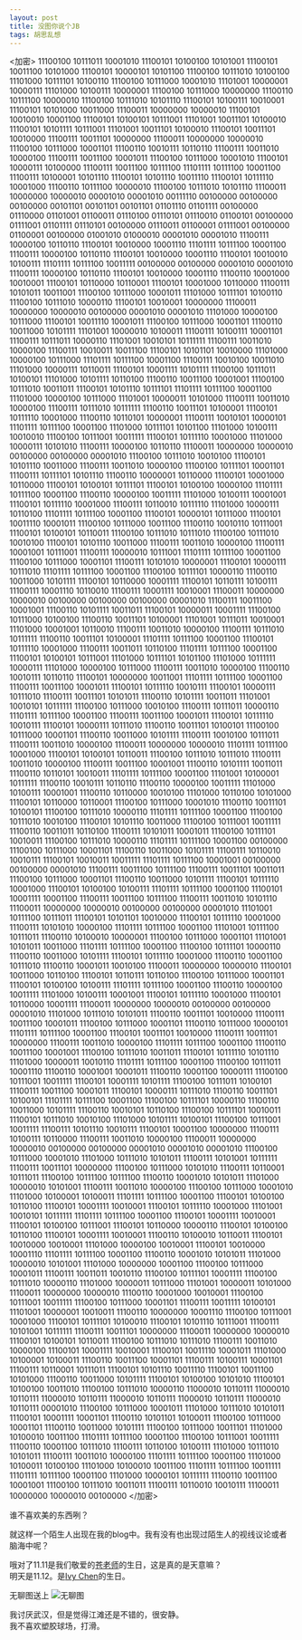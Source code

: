 ```yaml
---
layout: post
title: 没图你说个JB
tags: 胡思乱想
---
```

<加密>
11100100 10111011 10001010 11100101 10100100 10101001 11100101 10011100 10101000 11100101 10000101 10101100 11100100 10111010 10100100 11101000 10111101 10100110 11100100 10111000 10001010 11101001 10000001 10000111 11101000 10100111 10000001 11100100 10111000 10000000 11100110 10111100 10000010 11100100 10111010 10101110 11100101 10100111 10010001 11100101 10101000 10011000 11100011 10000000 10000010 11100101 10010010 10001100 11100101 10100101 10111001 11101001 10011101 10100010 11100101 10101111 10111001 11101001 10011101 10100010 11100101 10011101 10010000 11100111 10011101 10000000 11100011 10000000 10000010 11100100 10111000 10001101 11100110 10010111 10110110 11100111 10011010 10000100 11100111 10011100 10001011 11100100 10111000 10001010 11100101 10000111 10100000 11100111 10011100 10111100 11101111 10111100 10001100 11100111 10100001 10101110 11100101 10101110 10011110 11100101 10111110 10001000 11100110 10111100 10000010 11100100 10111010 10101110 11100011 10000000 10000010 00001010 00001010 00111110 00100000 00100000 00100000 00101101 00101101 00101101 01101110 01101111 00100000 01110000 01101001 01100011 01110100 01110101 01110010 01100101 00100000 01111001 01101111 01110101 00100000 01110011 01100001 01111001 00100000 01100001 00100000 01001010 01000010 00001010 00001010 11100111 10000100 10110110 11100101 10010000 10001110 11101111 10111100 10001100 11100111 10000100 10110110 11100101 10010000 10001110 11100101 10010010 10100111 11101111 10111100 10011111 00100000 00100000 00001010 00001010 11100111 10000100 10110110 11100101 10010000 10001110 11100110 10001000 10010001 11100101 10110000 10110001 11100101 10001000 10110000 11100111 10101011 10011001 11100100 10111000 10001011 11101000 10111101 10100110 11100100 10111010 10000110 11100101 10010001 10000000 11100011 10000000 10000010 00100000 00001010 00001010 11101000 10000100 10111000 11100101 10011110 10001011 11100100 10111000 10001101 11100110 10011000 10101111 11101001 10000010 10100011 11100111 10100111 10001101 11100111 10111011 10000110 11101001 10010101 10111111 11100111 10011010 10000100 11100111 10010011 10011100 11100101 10101101 10010000 11101000 10000100 10111000 11101111 10111100 10001100 11100111 10010100 10011010 11101000 10000111 10110011 11100101 10001111 10101111 11100100 10111011 10100101 11101000 10101111 10110100 11100110 10011100 10001001 11100100 10111010 10011011 11100101 10101110 10111101 11101111 10111100 10001100 11101000 10000100 10111000 11101001 10000011 10101000 11100111 10011010 10000100 11100111 10111010 10111111 11100110 10011101 10100001 11100101 10111110 10001000 11100110 10110101 10000001 11100111 10010101 10000101 11101111 10111100 10001100 11101000 10111101 10101100 11101000 10100111 10010010 11100100 10111001 10011111 11100101 10111110 10001000 11101000 10000111 10101010 11100111 10000100 10110110 11100011 10000000 10000010 00100000 00100000 00001010 11100100 10111010 10010100 11100101 10101110 10011000 11100111 10011010 10000100 11100100 10111101 10001101 11100111 10111101 10101110 11100110 10000001 10110000 11100101 10001000 10110000 11100101 10100101 10111101 11100101 10100100 10000100 11101111 10111100 10001100 11100110 10000100 10011111 11101000 10100111 10001001 11100101 10111110 10001000 11100111 10110010 10111110 11101000 10000111 10110100 11101111 10111100 10001100 11100101 10000101 10111000 11100101 10011110 10001011 11100100 10111000 10011100 11100110 10010110 10111001 11100101 10100101 10110011 11100100 10111010 10111010 11100100 10111010 10010100 11100101 10101110 10011000 11100111 10011010 10000100 11100111 10001001 10111001 11100111 10000010 10111001 11101111 10111100 10001100 11100100 10111000 10001101 11100111 10101010 10000001 11100101 10000111 10111010 11101111 10111100 10001100 11100100 10111101 10000110 11100110 10011000 10101111 11100101 10110000 10001111 11100101 10110111 10100111 11100111 10001110 10110010 11100111 10001111 10010001 11100011 10000000 10000010 00100000 00100000 00100000 00001010 11100111 10011100 10001001 11100110 10101111 10011011 11100101 10000011 10001111 11100100 10111000 10100100 11100110 10011101 10100001 11101001 10111011 10010001 11101000 10001001 10110010 11100111 10011010 10000100 11100111 10111010 10111111 11100110 10011101 10100001 11101111 10111100 10001100 11100101 10111110 10001000 11100111 10011011 10110100 11101111 10111100 10001100 11100101 10100101 10111001 11101000 10111101 10101100 11101000 10111111 10000111 11101000 10000100 10111000 11100111 10011010 10000100 11100110 10010111 10110110 11100101 10000000 10011001 11101111 10111100 10001100 11100111 10011100 10001011 11100101 10111110 10010111 11100101 10000111 10111010 11100111 10011101 10101011 11100110 10101111 10011011 11101001 10010101 10111111 11100100 10111000 10010100 11100111 10111011 10000110 11101111 10111100 10001100 11100111 10011100 10001011 11100101 10111110 10010111 11100101 10000111 10111010 11100110 10011101 10100101 11100100 10111000 10001101 11100110 10011000 10101111 11100111 10010100 10111011 11100111 10011010 10000100 11100011 10000000 10000010 11101111 10111100 10001000 11100101 10100101 10110011 11100100 10111010 10111010 11100111 10011010 10000100 11100111 10011100 10001001 11100110 10101111 10011011 11100110 10110101 10010011 11101111 10111100 10001100 11101001 10100001 10111111 11100110 10010111 10110110 11100110 10000100 10011111 11101000 10100111 10001001 11100110 10110000 10010100 11101000 10110100 10101000 11100101 10110000 10110001 11100100 10111000 10001010 11100110 10011101 10100101 11100100 10111010 10000110 11101111 10111100 10001100 11100100 10111010 10010100 11100101 10101110 10011000 11100100 10111001 10011111 11100110 10011011 10110100 11100111 10101011 10001011 11100100 10111101 10010011 11100100 10111010 10000110 11101111 10111100 10001100 00100000 11100100 10111000 10001101 11100110 10011000 10101111 11100111 10110010 10010111 11100101 10010011 10011111 11101111 10111100 10001001 00100000 00100000 00001010 11100111 10011100 10111100 11100111 10011101 10011011 11100100 10111000 10001101 11100110 10011000 10101111 11100101 10111110 10001000 11100101 10100100 10100111 11101111 10111100 10001100 11100101 10001111 10001100 11100111 10011100 10111100 11100111 10011010 10101110 11100011 10000000 10000010 00100000 00100000 00001010 11101001 10111100 10111011 11100101 10101101 10010000 11100101 10111110 10001000 11100111 10101010 10000100 11101111 10111100 10001100 11101001 10111100 10111011 11100110 10100010 10000001 11100100 10111000 10001101 11101001 10101011 10011000 11101111 10111100 10001100 11100100 10111101 10000110 11100110 10011000 10101111 11100101 10111110 10001000 11100110 10001100 10111010 11100110 10001011 10010100 11100011 10000000 10000010 11100101 10011000 10110100 11100101 10110111 10110100 11100100 10111000 10001101 11100101 10100100 10100111 11101111 10111100 10001100 11100110 10000100 10011111 11101000 10100111 10001001 11100101 10111110 10001000 11100101 10110000 10001111 11100011 10000000 10000010 00100000 00100000 00001010 11101000 10111010 10101011 11100110 10011101 10010000 11100111 10011100 10001011 11100100 10111000 10001101 11100110 10111000 10000101 11101111 10111100 10001100 11100101 10011101 10010000 11100111 10011101 10000000 11100111 10011010 10000100 11101111 10111100 10001100 11100110 10011100 10001001 11100100 10111010 10011011 11100101 10111110 10101110 11101000 10000011 10010110 11101111 10111100 10001100 11100100 10111011 10001110 11100110 10001001 10001011 11100110 10001100 10000111 11100100 10111001 10011111 11100101 10001111 10101111 11100100 10111011 10100101 11100111 10011100 10001011 11100101 10000111 10111010 11100110 10011101 10100101 11101111 10111100 10001100 11100100 10111101 10000110 11100110 10011000 10101111 11100110 10010101 10110100 11100100 10111101 10010011 11100101 10111010 10010100 11101000 10101111 10100101 11100100 10111001 10011111 11100111 10101110 10010111 11100101 10001100 10000000 11100111 10100111 10110000 11100111 10011010 10000100 11100011 10000000 10000010 00100000 00100000 00001010 00001010 00001010 11100100 10111000 10001010 11101000 10111010 10101011 11100111 10101001 10111111 11100111 10011101 10000000 11100100 10111000 10101010 11100111 10110001 10111011 11100100 10111100 10111100 11100110 10001010 10101011 11101000 10000010 10101001 11100111 10011010 10000100 11100100 10111000 10001010 11101000 10100001 10100011 11101111 10111100 10001100 11100101 10100100 10110100 11100101 10001111 10010001 11100101 10111110 10001000 11101001 10010101 10111111 11101111 10111100 10001100 11100101 10001111 10010001 11100101 10100100 10111001 11100101 10110000 10000110 11100101 10100100 10110100 11100101 10001111 10010001 11100110 10100010 10110011 11100101 10010000 10010001 11101000 10000100 10010001 11100101 10010000 10001110 11101111 10111100 10001100 11100110 10001010 10101011 11101000 10000010 10101001 11101000 10000000 10001100 11100100 10111000 10001011 11100111 10011011 10010110 11100100 10111101 10001111 11100100 10111010 10000110 11101000 10000011 10111000 11101001 10000011 10101000 11100011 10000000 10000010 11100110 10001000 10010001 11100100 10111001 10011111 11100100 10111000 10001101 11100111 10011111 10100101 11101001 10000001 10010011 11100110 10000000 10001110 11100100 10111001 10001000 11100101 10111101 10100010 11100101 10101110 10111001 11100111 10101001 10111111 11100111 10011101 10000000 11100011 10000000 10000010 11100101 10100101 10110011 11100100 10111010 10111010 11100111 10011010 10000100 11100101 10001111 10010001 11100101 10011110 10001011 11101000 10100001 10100011 11100110 10011100 10001101 11100111 10100111 10001101 11100111 10110001 10111011 11100101 10101110 10011110 11100101 10011100 10101000 11100110 10011000 10101111 11100101 10100100 10101010 11100101 10100100 10011010 11100100 10111010 10000110 11000010 10110111 11000010 10110111 11000010 10110111 11000010 10110111 11000010 10110111 11000010 10110111 00001010 11100100 10111000 10001011 11101000 10111010 10101011 11100101 10001111 10001101 11100110 10101101 10100011 11100100 10111000 10001101 11100110 10011000 10101111 11100100 10111000 10011101 11101000 10100010 10011100 11101111 10111100 10001100 11100100 10111001 10011111 11100110 10001100 10111010 11100111 10110100 10100111 11101000 10111010 10101011 11100111 10011010 10000100 11101111 10111100 10001100 11101000 10100011 10100100 11101000 10100010 10011100 11101111 10111100 10011111 11101111 10111100 10001100 11101000 10000101 10111111 11100110 10011100 10001001 11100100 10111010 10011011 11100111 10110010 10010111 11100011 10000000 10000010 00100000
</加密>

谁不喜欢美的东西咧？

就这样一个陌生人出现在我的blog中。我有没有也出现过陌生人的视线议论或者脑海中呢？

哦对了11.11是我们敬爱的[苍老师](http://www.weibo.com/u/1739928273)的生日，这是真的是天意嘛？  
明天是11.12。是[Ivy Chen](http://www.weibo.com/dafachen)的生日。


无聊图送上
![无聊图](http://ww2.sinaimg.cn/large/a74ecc4cjw1dzpmjogwgvj.jpg)


我讨厌武汉，但是觉得江滩还是不错的，很安静。  
我不喜欢塑胶球场，打滑。 

